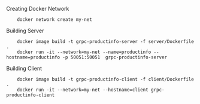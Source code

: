 
Creating Docker Network 

``` 
    docker network create my-net
```


Building Server 

``` 
    docker image build -t grpc-productinfo-server -f server/Dockerfile .
    docker run -it --network=my-net --name=productinfo --hostname=productinfo -p 50051:50051  grpc-productinfo-server
```

Building Client 


``` 
    docker image build -t grpc-productinfo-client -f client/Dockerfile .
    docker run -it --network=my-net --hostname=client grpc-productinfo-client   
     
``` 






    